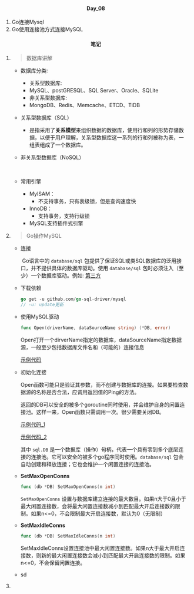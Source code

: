 #### <center>Day_08</center>

1. Go连接Mysql
2. Go使用连接池方式连接MySQL

#### <center>笔记</center>
1. > 数据库讲解
  
    - 数据库分类:
   
       - 关系型数据库:
        - MySQL、postGRESQL、SQL Server、Oracle、SQLite
       - 非关系型数据库:
        - MongoDB、Redis、Memcache、ETCD、TiDB
      
    - 关系型数据库（SQL）
   
      - 是指采用了**关系模型**来组织数据的数据库，使用行和列的形势存储数据，以便于用户理解，关系型数据库这一系列的行和列被称为表，一组表组成了一个数据库。
   
    - 非关系型数据库（NoSQL）
   
      ​	
   
    - 常用引擎
   
      - MyISAM：
        - 不支持事务，只有表级锁，但是查询速度快
      - InnoDB：
        - 支持事务，支持行级锁
      - MySQL支持插件式引擎
   
 2. > Go操作MySQL

    - 连接

      ​	Go语言中的 `database/sql` 包提供了保证SQL或类SQL数据库的泛用接口，并不提供具体的数据库驱动。使用 `database/sql` 包时必须注入（至少）一个数据库驱动。例如: [第三方](https://github.com/go-sql-driver/mysql)

    - 下载依赖

      ```go
      go get -u github.com/go-sql-driver/mysql
      // -u: update更新
      ```
    - 使用MySQL驱动

      ```go
      func Open(driverName, dataSourceName string) (*DB, error)
      ```
    
      Open打开一个dirverName指定的数据库，dataSourceName指定数据源，一般至少包括数据库文件名和（可能的）连接信息

      [示例代码](https://github.com/Smurfs-LYQ/Go_Learn/blob/master/Day_09/01_MySQL/main.go)

    - 初始化连接

      Open函数可能只是验证其参数，而不创建与数据库的连接。如果要检查数据源的名称是否合法，应调用返回值的Ping的方法。

      返回的DB可以安全的被多个goroutine同时使用，并会维护自身的闲置连接池。这样一来，Open函数只需调用一次。很少需要关闭DB。

      [示例代码_1](https://github.com/Smurfs-LYQ/Go_Learn/blob/master/Day_09/01_MySQL/main.go)

      [示例代码_2](https://github.com/Smurfs-LYQ/Go_Learn/blob/master/Day_09/02_MySQL/main.go)

      其中 `sql.DB` 是一个数据库（操作）句柄，代表一个具有零到多个底层连接的连接池。它可以安全的被多个go程序同时使用。`database/sql` 包会自动创建和释放连接；它也会维护一个闲置连接的连接池。

    - **SetMaxOpenConns**

      ```go
      func (db *DB) SetMaxOpenConns(n int)
      ```
    
      `SetMaxOpenConns` 设置与数据库建立连接的最大数目。如果n大于0且小于最大闲置连接数，会将最大闲置连接数减小到匹配最大开启连接数的限制。如果n<=0，不会限制最大开启连接数，默认为0（无限制）

    - **SetMaxIdleConns**

      ```go
      func (db *DB) SetMaxIdleConns(n int)
      ```
    
      SetMaxIdleConns设置连接池中最大闲置连接数。如果n大于最大开启连接数，则新的最大闲置连接数会减小到匹配最大开启连接数的限制。如果n<=0，不会保留闲置连接。

    - sd

3. > 